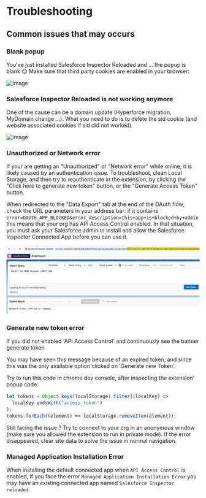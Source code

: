 # Troubleshooting

## Common issues that may occurs

### Blank popup

You've just installed Salesforce Inspector Reloaded and ... the popup is blank 😥
Make sure that third party cookies are enabled in your browser:

![image](https://github.com/tprouvot/Salesforce-Inspector-reloaded/assets/35368290/503852db-37fd-48fb-9a83-f3008a1be9f1)

### Salesforce Inspector Reloaded is not working anymore

One of the cause can be a domain update (Hyperforce migration, MyDomain change ...).
What you need to do is to delete the sid cookie (and website associated cookies if sid did not worked).

![image](https://github.com/tprouvot/Salesforce-Inspector-reloaded/assets/35368290/637656f6-fcb0-4419-b2da-98853049c473)

### Unauthorized or Network error

If your are getting an "Unauthorized" or "Network error" while online, it is likely caused by an authentication issue.
To troubleshoot, clean Local Storage, and then try to reauthenticate in the extension, by clicking the "Click here to generate new token" button, or the "Generate Access Token" button.

When redirected to the "Data Export" tab at the end of the OAuth flow, check the URL parameters in your address bar: if it contains `error=OAUTH_APP_BLOCKED&error_description=this+app+is+blocked+by+admin` this means that your org has API Access Control enabled. In that situation, you must ask your Salesforce admin to install and allow the Salesforce Inspector Connected App before you can use it.

![image](screenshots/oauthError.png)

### Generate new token error

If you did not enabled 'API Access Control' and continuously see the banner generate token

You may have seen this message because of an expired token, and since this was the only available option clicked on 'Generate new Token'.

Try to run this code in chrome dev console, after inspecting the extension' popup code:

```js
let tokens = Object.keys(localStorage).filter((localKey) =>
  localKey.endsWith("access_token")
);
tokens.forEach((element) => localStorage.removeItem(element));
```

Still facing the issue ? Try to connect to your org in an anonymous window (make sure you allowed the extension to run in private mode).
If the error disappeared, clear site data to solve the issue in normal navigation.

### Managed Application Installation Error

When installing the default connected app when `API Access Control` is enabled, if you face the error `Managed Application Installation Error` you may have an existing connected app named `Salesforce Inspector reloaded`.
